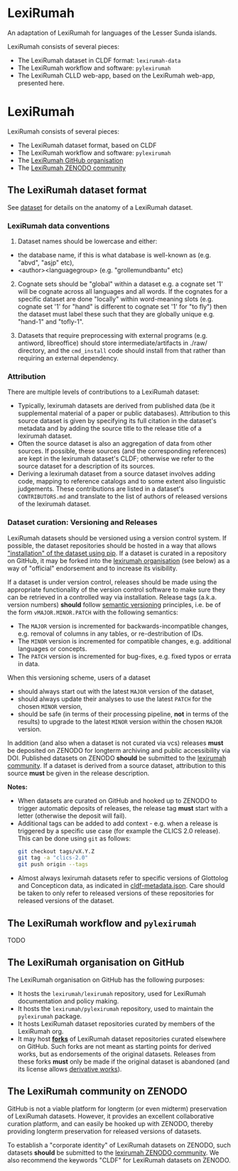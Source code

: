 # LexiRumah

An adaptation of LexiRumah for languages of the Lesser Sunda islands.

LexiRumah consists of several pieces:
- The LexiRumah dataset in CLDF format: `lexirumah-data`
- The LexiRumah workflow and software: `pylexirumah`
- The LexiRumah CLLD web-app, based on the LexiRumah web-app, presented here.


# LexiRumah

LexiRumah consists of several pieces:
- The LexiRumah dataset format, based on CLDF
- The LexiRumah workflow and software: `pylexirumah`
- The [LexiRumah GitHub organisation](https://github.com/lexirumah)
- The [LexiRumah ZENODO community](https://zenodo.org/communities/lexirumah)


## The LexiRumah dataset format

See [dataset](dataset.md) for details on the anatomy of a LexiRumah dataset.


### LexiRumah data conventions

1. Dataset names should be lowercase and either:
- the database name, if this is what database is well-known as (e.g. "abvd", "asjp" etc), 
- \<author\>\<languagegroup\> (e.g. "grollemundbantu" etc)

2. Cognate sets should be "global" within a dataset e.g. a cognate set '1' will be cognate across all languages and all words. If the cognates for a specific dataset are done "locally" within word-meaning slots (e.g. cognate set '1' for "hand" is different to cognate set '1' for "to fly") then the dataset must label these such that they are globally unique e.g. "hand-1" and "tofly-1".

3. Datasets that require preprocessing with external programs (e.g. antiword, libreoffice) should store intermediate/artifacts in ./raw/ directory, and the `cmd_install` code should install from that rather than requiring an external dependency.


### Attribution

There are multiple levels of contributions to a LexiRumah dataset:
- Typically, lexirumah datasets are derived from published data (be it supplemental material of a paper or public databases). Attribution to this source dataset is given by specifying its full citation in the dataset's metadata and by adding the source title to the release title of a lexirumah dataset.
- Often the source dataset is also an aggregation of data from other sources. If possible, these sources (and the corresponding references) are kept in the lexirumah dataset's CLDF; otherwise we refer to the source dataset for a description of its sources.
- Deriving a lexirumah dataset from a source dataset involves adding code, mapping to reference catalogs and to some extent also linguistic judgements. These contributions are listed in a dataset's `CONTRIBUTORS.md` and translate to the list of authors of released versions of the lexirumah dataset.


### Dataset curation: Versioning and Releases

LexiRumah datasets should be versioned using a version control system. If possible, the dataset repositories should
be hosted in a way that allows ["installation" of the dataset using pip](https://pip.pypa.io/en/stable/reference/pip_install/#vcs-support). If a dataset is curated in a repository on GitHub, it may be forked into the [lexirumah organisation](https://github.com/lexirumah) (see below) as a way of "official" endorsement and to increase its visibility.

If a dataset is under version control, releases should be made using the appropriate functionality of the version
control software to make sure they can be retrieved in a controlled way via installation. Release tags (a.k.a. version numbers) **should** follow [semantic versioning](https://semver.org/) principles, i.e. be of the form `vMAJOR.MINOR.PATCH` with the following semantics:
- The `MAJOR` version is incremented for backwards-incompatible changes, e.g. removal of columns in any tables, or re-destribution of IDs.
- The `MINOR` version is incremented for compatible changes, e.g. additional languages or concepts.
- The `PATCH` version is incremented for bug-fixes, e.g. fixed typos or errata in data.

When this versioning scheme, users of a dataset
- should always start out with the latest `MAJOR` version of the dataset,
- should always update their analyses to use the latest `PATCH` for the chosen `MINOR` version,
- should be safe (in terms of their processing pipeline, **not** in terms of the results) to upgrade to the latest `MINOR` version within the chosen `MAJOR` version.

In addition (and also when a dataset is not curated via vcs) releases **must** be deposited on ZENODO for longterm archiving and public accessibility via DOI. Published datasets on ZENODO **should** be submitted to the 
[lexirumah community](https://zenodo.org/communities/lexirumah). If a dataset is derived from a source dataset, attribution to this source **must** be given in the release description.

**Notes:** 
- When datasets are curated on GitHub and hooked up to ZENODO to trigger automatic deposits of releases, the release tag **must** start with a letter (otherwise the deposit will fail).
- Additional tags can be added to add context - e.g. when a release is triggered by a specific use case (for example the CLICS 2.0 release). This can be done using `git` as follows:
  ```bash
  git checkout tags/vX.Y.Z
  git tag -a "clics-2.0"
  git push origin --tags
  ```
- Almost always lexirumah datasets refer to specific versions of Glottolog and Concepticon data, as indicated in [cldf-metadata.json](https://github.com/lexirumah/bowernpny/blob/12e6d222593028696f871e409bb5b1175daad627/cldf/cldf-metadata.json#L16-L23). Care should be taken to only refer to released versions of these repositories for released versions of the dataset.


## The LexiRumah workflow and `pylexirumah`

TODO


## The LexiRumah organisation on GitHub

The LexiRumah organisation on GitHub has the following purposes:

- It hosts the `lexirumah/lexirumah` repository, used for LexiRumah documentation and policy making.
- It hosts the `lexirumah/pylexirumah` repository, used to maintain the `pylexirumah` package.
- It hosts LexiRumah dataset repositories curated by members of the LexiRumah org.
- It may host [**forks**](https://en.wikipedia.org/wiki/Fork_(software_development)) of LexiRumah dataset repositories curated elsewhere on GitHub. Such forks are not meant as starting points for derived works, but as
endorsements of the original datasets. Releases from these forks **must** only be made if the original dataset is
abandoned (and its license allows [derivative works](https://en.wikipedia.org/wiki/Derivative_work)).



## The LexiRumah community on ZENODO

GitHub is not a viable platform for longterm (or even midterm) preservation of LexiRumah datasets. However, it provides an excellent collaborative curation platform, and can easily be hooked up with ZENODO, thereby providing longterm preservation for released versions of datasets.

To establish a "corporate identity" of LexiRumah datasets on ZENODO, such datasets **should** be submitted to the [lexirumah ZENODO community](https://zenodo.org/communities/lexirumah). We also recommend the keywords "CLDF" for LexiRumah datasets on ZENODO.
